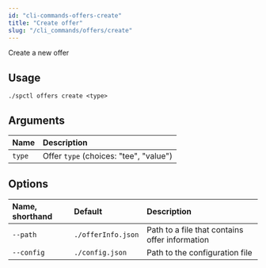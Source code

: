 ```yaml
---
id: "cli-commands-offers-create"
title: "Create offer"
slug: "/cli_commands/offers/create"
---
```


Create a new offer

## Usage

```
./spctl offers create <type>
```

## Arguments

|**Name**|**Description**|
| :- | :- |
|`type`|Offer `type` (choices: "tee", "value")|

## Options

|**Name, shorthand**|**Default**|**Description**|
| :- | :- | :- |
|`--path`|`./offerInfo.json`|Path to a file that contains offer information|
|`--config`|`./config.json`|Path to the configuration file|
